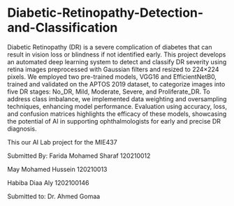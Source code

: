 # Diabetic-Retinopathy-Detection-and-Classification
Diabetic Retinopathy (DR) is a severe complication of diabetes that can result in vision loss or blindness if not identified early. This project develops an automated deep learning system to detect and classify DR severity using retina images preprocessed with Gaussian filters and resized to 224×224 pixels. We employed two pre-trained models, VGG16 and EfficientNetB0, trained and validated on the APTOS 2019 dataset, to categorize images into five DR stages: No_DR, Mild, Moderate, Severe, and Proliferate_DR. To address class imbalance, we implemented data weighting and oversampling techniques, enhancing model performance. Evaluation using accuracy, loss, and confusion matrices highlights the efficacy of these models, showcasing the potential of AI in supporting ophthalmologists for early and precise DR diagnosis.



This our AI Lab project for the MIE437 

Submitted By: 
Farida Mohamed Sharaf 120210012

May Mohamed Hussein 120210013

Habiba Diaa Aly 1202100146 


Submitted to: 
Dr. Ahmed Gomaa
